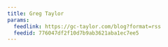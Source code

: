 ```yaml
---
title: Greg Taylor
params:
  feedlink: https://gc-taylor.com/blog?format=rss
  feedid: 776047df2f10d7b9ab3621aba1ec7ee5
---
```

